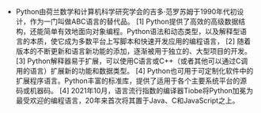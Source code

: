 <!--
 * @Author: WangJiaFeng
 * @Date: 2022-02-16 13:50:07
 * @LastEditTime: 2022-02-16 17:19:18
 * @Description: file content
 * @FilePath: \Blog\docs\static\Python\README.md
-->

- Python由荷兰数学和计算机科学研究学会的吉多·范罗苏姆于1990年代初设计，作为一门叫做ABC语言的替代品。 [1]  Python提供了高效的高级数据结构，还能简单有效地面向对象编程。Python语法和动态类型，以及解释型语言的本质，使它成为多数平台上写脚本和快速开发应用的编程语言， [2]  随着版本的不断更新和语言新功能的添加，逐渐被用于独立的、大型项目的开发。 [3]
Python解释器易于扩展，可以使用C语言或C++（或者其他可以通过C调用的语言）扩展新的功能和数据类型。 [4]  Python也可用于可定制化软件中的扩展程序语言。Python丰富的标准库，提供了适用于各个主要系统平台的源码或机器码。 [4]
2021年10月，语言流行指数的编译器Tiobe将Python加冕为最受欢迎的编程语言，20年来首次将其置于Java、C和JavaScript之上。
